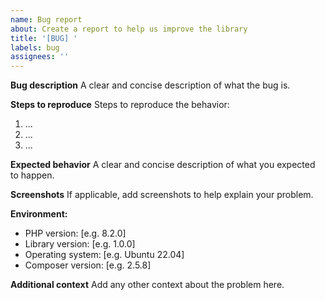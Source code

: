 ```yaml
---
name: Bug report
about: Create a report to help us improve the library
title: '[BUG] '
labels: bug
assignees: ''
---
```


**Bug description**
A clear and concise description of what the bug is.

**Steps to reproduce**
Steps to reproduce the behavior:
1. ...
2. ...
3. ...

**Expected behavior**
A clear and concise description of what you expected to happen.

**Screenshots**
If applicable, add screenshots to help explain your problem.

**Environment:**
 - PHP version: [e.g. 8.2.0]
 - Library version: [e.g. 1.0.0]
 - Operating system: [e.g. Ubuntu 22.04]
 - Composer version: [e.g. 2.5.8]

**Additional context**
Add any other context about the problem here. 